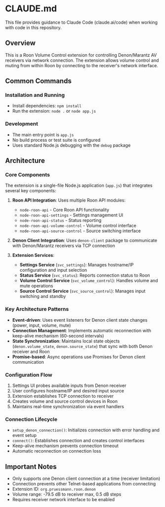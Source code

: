 # CLAUDE.md

This file provides guidance to Claude Code (claude.ai/code) when working with code in this repository.

## Overview

This is a Roon Volume Control extension for controlling Denon/Marantz AV receivers via network connection. The extension allows volume control and muting from within Roon by connecting to the receiver's network interface.

## Common Commands

### Installation and Running
- Install dependencies: `npm install`
- Run the extension: `node .` or `node app.js`

### Development
- The main entry point is `app.js`
- No build process or test suite is configured
- Uses standard Node.js debugging with the `debug` package

## Architecture

### Core Components

The extension is a single-file Node.js application (`app.js`) that integrates several key components:

1. **Roon API Integration**: Uses multiple Roon API modules:
   - `node-roon-api` - Core Roon API functionality
   - `node-roon-api-settings` - Settings management UI
   - `node-roon-api-status` - Status reporting
   - `node-roon-api-volume-control` - Volume control interface
   - `node-roon-api-source-control` - Source switching interface

2. **Denon Client Integration**: Uses `denon-client` package to communicate with Denon/Marantz receivers via TCP connection

3. **Extension Services**:
   - **Settings Service** (`svc_settings`): Manages hostname/IP configuration and input selection
   - **Status Service** (`svc_status`): Reports connection status to Roon
   - **Volume Control Service** (`svc_volume_control`): Handles volume and mute operations
   - **Source Control Service** (`svc_source_control`): Manages input switching and standby

### Key Architecture Patterns

- **Event-driven**: Uses event listeners for Denon client state changes (power, input, volume, mute)
- **Connection Management**: Implements automatic reconnection with keep-alive mechanism (60-second intervals)
- **State Synchronization**: Maintains local state objects (`denon.volume_state`, `denon.source_state`) that sync with both Denon receiver and Roon
- **Promise-based**: Async operations use Promises for Denon client communication

### Configuration Flow

1. Settings UI probes available inputs from Denon receiver
2. User configures hostname/IP and desired input source
3. Extension establishes TCP connection to receiver
4. Creates volume and source control devices in Roon
5. Maintains real-time synchronization via event handlers

### Connection Lifecycle

- `setup_denon_connection()`: Initializes connection with error handling and event setup
- `connect()`: Establishes connection and creates control interfaces  
- Keep-alive mechanism prevents connection timeout
- Automatic reconnection on connection loss

## Important Notes

- Only supports one Denon client connection at a time (receiver limitation)
- Connection prevents other Telnet-based applications from connecting
- Extension ID: `org.pruessmann.roon.denon`
- Volume range: -79.5 dB to receiver max, 0.5 dB steps
- Requires receiver network interface to be enabled